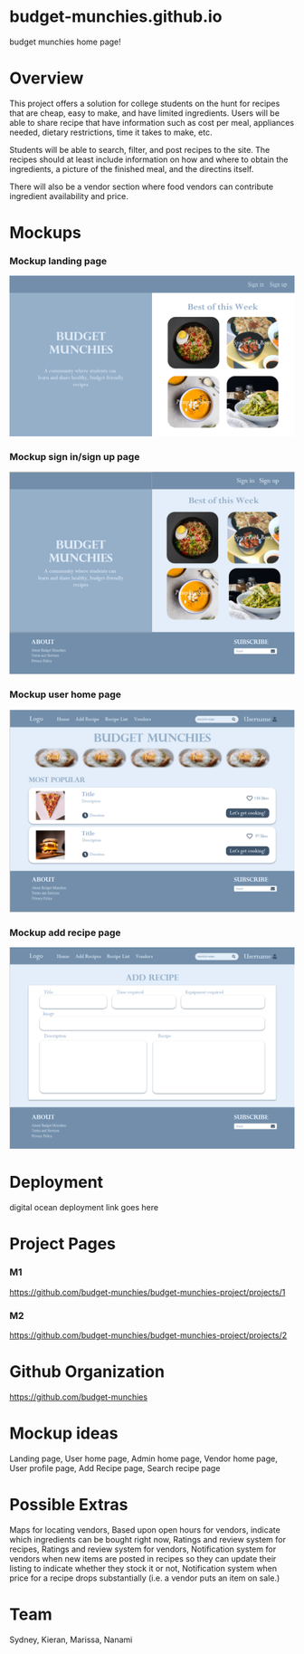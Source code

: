 # budget-munchies.github.io
budget munchies home page!

# Overview
This project offers a solution for college students on the hunt for recipes that are cheap, easy to make, and have limited ingredients. 
Users will be able to share recipe that have information such as cost per meal, appliances needed, dietary restrictions, time it takes to make, etc. 

Students will be able to search, filter, and post recipes to the site. The recipes should at least include information on how and where to obtain the ingredients, a picture of the finished meal, and the directins itself. 

There will also be a vendor section where food vendors can contribute ingredient availability and price. 
# Mockups
### Mockup landing page

<img src="/land.png">

### Mockup sign in/sign up page
<img src="/signin-signup.PNG">

### Mockup user home page
<img src="/user-home.PNG">

### Mockup add recipe page
<img src="/add-recipe.PNG">

# Deployment 

digital ocean deployment link goes here
  
# Project Pages

### M1
https://github.com/budget-munchies/budget-munchies-project/projects/1

### M2
https://github.com/budget-munchies/budget-munchies-project/projects/2

# Github Organization

https://github.com/budget-munchies

# Mockup ideas
Landing page,
User home page,
Admin home page,
Vendor home page,
User profile page,
Add Recipe page,
Search recipe page

# Possible Extras
Maps for locating vendors,
Based upon open hours for vendors, indicate which ingredients can be bought right now,
Ratings and review system for recipes,
Ratings and review system for vendors,
Notification system for vendors when new items are posted in recipes so they can update their listing to indicate whether they stock it or not,
Notification system when price for a recipe drops substantially (i.e. a vendor puts an item on sale.)

# Team
Sydney, Kieran, Marissa, Nanami
